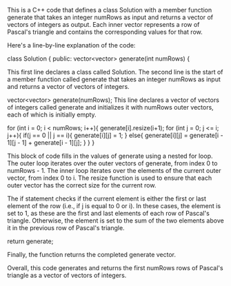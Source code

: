 This is a C++ code that defines a class Solution with a member function generate that takes an integer numRows as input and returns a vector of vectors of integers as output. Each inner vector represents a row of Pascal's triangle and contains the corresponding values for that row.

Here's a line-by-line explanation of the code:


  class Solution {
  public:
      vector<vector<int>> generate(int numRows) {
  
This first line declares a class called Solution. The second line is the start of a member function called generate that takes an integer numRows as input and returns a vector of vectors of integers.


vector<vector<int>> generate(numRows);
This line declares a vector of vectors of integers called generate and initializes it with numRows outer vectors, each of which is initially empty.


  for (int i = 0; i < numRows; i++){
      generate[i].resize(i+1);
      for (int j = 0; j <= i; j++){
         if(j == 0 || j == i){
             generate[i][j] = 1;
         } else{
         generate[i][j] = generate[i - 1][j - 1] + generate[i - 1][j];
         }
     }
  }
  
This block of code fills in the values of generate using a nested for loop. The outer loop iterates over the outer vectors of generate, from index 0 to numRows - 1. The inner loop iterates over the elements of the current outer vector, from index 0 to i. The resize function is used to ensure that each outer vector has the correct size for the current row.

The if statement checks if the current element is either the first or last element of the row (i.e., if j is equal to 0 or i). In these cases, the element is set to 1, as these are the first and last elements of each row of Pascal's triangle. Otherwise, the element is set to the sum of the two elements above it in the previous row of Pascal's triangle.


  return generate;
  
Finally, the function returns the completed generate vector.

Overall, this code generates and returns the first numRows rows of Pascal's triangle as a vector of vectors of integers.
